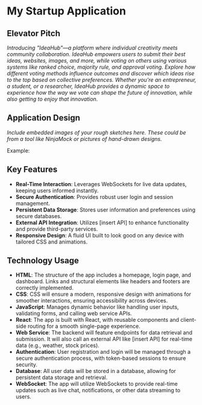 # My Startup Application

## Elevator Pitch
*Introducing "IdeaHub"—a platform where individual creativity meets community collaboration. IdeaHub empowers users to submit their best ideas, websites, images, and more, while voting on others using various systems like ranked choice, majority rule, and approval voting. Explore how different voting methods influence outcomes and discover which ideas rise to the top based on collective preferences. Whether you're an entrepreneur, a student, or a researcher, IdeaHub provides a dynamic space to experience how the way we vote can shape the future of innovation, while also getting to enjoy that innovation.*

## Application Design
*Include embedded images of your rough sketches here. These could be from a tool like NinjaMock or pictures of hand-drawn designs.*

Example:


## Key Features
- **Real-Time Interaction**: Leverages WebSockets for live data updates, keeping users informed instantly.
- **Secure Authentication**: Provides robust user login and session management.
- **Persistent Data Storage**: Stores user information and preferences using secure databases.
- **External API Integration**: Utilizes [insert API] to enhance functionality and provide third-party services.
- **Responsive Design**: A fluid UI built to look good on any device with tailored CSS and animations.

## Technology Usage
- **HTML**: The structure of the app includes a homepage, login page, and dashboard. Links and structural elements like headers and footers are correctly implemented.
- **CSS**: CSS will ensure a modern, responsive design with animations for smoother interactions, ensuring accessibility across devices.
- **JavaScript**: Manages dynamic behavior like handling user inputs, validating forms, and calling web service APIs.
- **React**: The app is built with React, with reusable components and client-side routing for a smooth single-page experience.
- **Web Service**: The backend will feature endpoints for data retrieval and submission. It will also call an external API like [insert API] for real-time data (e.g., weather, stock prices).
- **Authentication**: User registration and login will be managed through a secure authentication process, with token-based sessions to ensure security.
- **Database**: All user data will be stored in a database, allowing for persistent data storage and retrieval.
- **WebSocket**: The app will utilize WebSockets to provide real-time updates such as live chat, notifications, or other data streaming to users.
